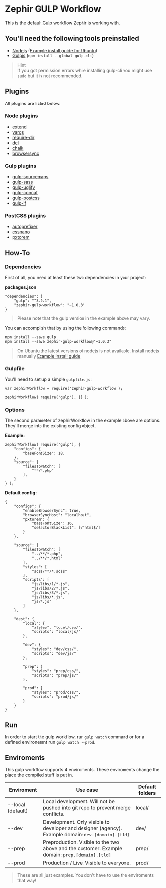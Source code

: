 # Zephir GULP Workflow

This is the default [Gulp](http://gulpjs.com/) workflow Zephir is working with.

## You'll need the following tools preinstalled

* [Nodejs](https://nodejs.org/en/) ([Example install guide for Ubuntu](https://by-example.org/install-node-js-6-on-ubuntu-16-04-xenial-xerus-lts/))
* [Gulpjs](http://gulpjs.com/) (`npm install --global gulp-cli`)

> Hint  
> If you got permission errors while installing gulp-cli you might use `sudo` but it is not recommended.

## Plugins

All plugins are listed below.

### Node plugins
* [extend](https://www.npmjs.com/package/extend)
* [yargs](https://www.npmjs.com/package/yargs)
* [require-dir](https://www.npmjs.com/package/require-dir)
* [del](https://www.npmjs.com/package/del)
* [chalk](https://github.com/chalk/chalk)
* [browsersync](https://www.browsersync.io/)

### Gulp plugins
* [gulp-sourcemaps](https://www.npmjs.com/package/gulp-sourcemaps)
* [gulp-sass](https://www.npmjs.com/package/gulp-sass)
* [gulp-uglify](https://www.npmjs.com/package/gulp-uglify)
* [gulp-concat](https://www.npmjs.com/package/gulp-concat)
* [gulp-postcss](https://github.com/postcss/gulp-postcss)
* [gulp-if](https://github.com/robrich/gulp-if)

### PostCSS plugins
* [autoprefixer](https://github.com/postcss/autoprefixer)
* [cssnano](http://cssnano.co/)
* [pxtorem](https://github.com/cuth/postcss-pxtorem)

## How-To

### Dependencies

First of all, you need at least these two dependencies in your project:

**packages.json**
```
"dependencies": {
    "gulp": "^3.9.1",
    "zephir-gulp-workflow": "~1.0.3"
}
```
> Please note that the gulp version in the example above may vary.

You can accomplish that by using the following commands:

```
npm install --save gulp
npm install --save zephir-gulp-workflow@"~1.0.3"
```

> On Ubuntu the latest versions of nodejs is not available. Install nodejs manually [Example install guide](https://by-example.org/install-node-js-6-on-ubuntu-16-04-xenial-xerus-lts/)

### Gulpfile

You'll need to set up a simple `gulpfile.js`:
```
var zephirWorkflow = require('zephir-gulp-workflow');

zephirWorkflow( require('gulp'), {} );
```

### Options

The second parameter of zephirWorkflow in the example above are options. They'll merge into the existing config object.

**Example:**

```
zephirWorkflow( require('gulp'), {
    "configs": {
        "baseFontSize": 18,
    },
    "source": {
        "filesToWatch": [
            "**/*.php"
        ],
    }
} );
```

**Default config:**

```
{
    "configs": {
        "enableBrowserSync": true,
        "browserSyncHost": "localhost",
        "pxtorem": {
            "baseFontSize": 16,
            "selectorBlackList": [/^html$/]
        }
    },

    "source": {
        "filesToWatch": [
            "../**/*.php",
            "../**/*.html"
        ],
        "styles": [
            "scss/**/*.scss"
        ],
        "scripts": [
            "js/libs/1/*.js",
            "js/libs/2/*.js",
            "js/libs/3/*.js",
            "js/libs/*.js",
            "js/*.js"
        ]
    },

    "dest": {
        "local": {
            "styles": "local/css/",
            "scripts": "local/js/"
        },

        "dev": {
            "styles": "dev/css/",
            "scripts": "dev/js/"
        },

        "prep": {
            "styles": "prep/css/",
            "scripts": "prep/js/"
        },

        "prod": {
            "styles": "prod/css/",
            "scripts": "prod/js/"
        }
    }
}

```

## Run

In order to start the gulp workflow, run `gulp watch` command or for a defined environemnt run `gulp watch --prod`. 

## Enviroments

This gulp workflow supports 4 enviroments. These enviroments change the place the compiled stuff is put in.

| Enviroment        | Use case                                                                                            | Default folders |
| -------------     | --------------------------------------------------------------------------------------------------- | --------------- |
| --local (default) | Local development. Will not be pushed into git repo to prevent merge conflicts.                     | local/          |
| --dev             | Development. Only visible to developer and designer (agency). Example domain: `dev.[domain].[tld]`  | dev/            |
| --prep            | Preproduction. Visible to the two above and the customer. Example domain: `prep.[domain].[tld]`     | prep/           |
| --prod            | Production / Live. Visible to everyone.                                                             | prod/           |

> These are all just examples. You don't have to use the enviroments that way!
